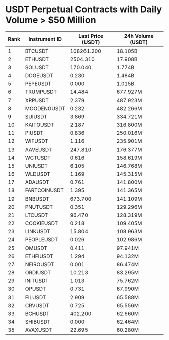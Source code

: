 # USDT Perpetual Contracts with Daily Volume > $50 Million

| Rank | Instrument ID | Last Price (USDT) | 24h Volume (USDT) |
|------|---------------|-------------------|-------------------|
| 1 | BTCUSDT | 108261.200 | 18.105B |
| 2 | ETHUSDT | 2504.310 | 17.908B |
| 3 | SOLUSDT | 170.040 | 1.774B |
| 4 | DOGEUSDT | 0.230 | 1.484B |
| 5 | PEPEUSDT | 0.000 | 1.015B |
| 6 | TRUMPUSDT | 14.484 | 677.927M |
| 7 | XRPUSDT | 2.379 | 487.923M |
| 8 | MOODENGUSDT | 0.232 | 482.266M |
| 9 | SUIUSDT | 3.869 | 334.721M |
| 10 | KAITOUSDT | 2.187 | 316.800M |
| 11 | PIUSDT | 0.836 | 250.016M |
| 12 | WIFUSDT | 1.116 | 235.901M |
| 13 | AAVEUSDT | 247.810 | 176.377M |
| 14 | WCTUSDT | 0.616 | 158.619M |
| 15 | UNIUSDT | 6.105 | 146.768M |
| 16 | WLDUSDT | 1.169 | 145.315M |
| 17 | ADAUSDT | 0.761 | 141.800M |
| 18 | FARTCOINUSDT | 1.395 | 141.365M |
| 19 | BNBUSDT | 673.700 | 141.109M |
| 20 | PNUTUSDT | 0.351 | 129.296M |
| 21 | LTCUSDT | 96.470 | 128.319M |
| 22 | COOKIEUSDT | 0.218 | 109.405M |
| 23 | LINKUSDT | 15.804 | 108.963M |
| 24 | PEOPLEUSDT | 0.026 | 102.986M |
| 25 | OMUSDT | 0.411 | 97.941M |
| 26 | ETHFIUSDT | 1.294 | 94.132M |
| 27 | NEIROUSDT | 0.001 | 86.474M |
| 28 | ORDIUSDT | 10.213 | 83.295M |
| 29 | INITUSDT | 1.013 | 75.762M |
| 30 | OPUSDT | 0.731 | 67.990M |
| 31 | FILUSDT | 2.909 | 65.588M |
| 32 | CRVUSDT | 0.725 | 65.556M |
| 33 | BCHUSDT | 402.200 | 62.660M |
| 34 | SHIBUSDT | 0.000 | 62.464M |
| 35 | AVAXUSDT | 22.695 | 60.280M |
